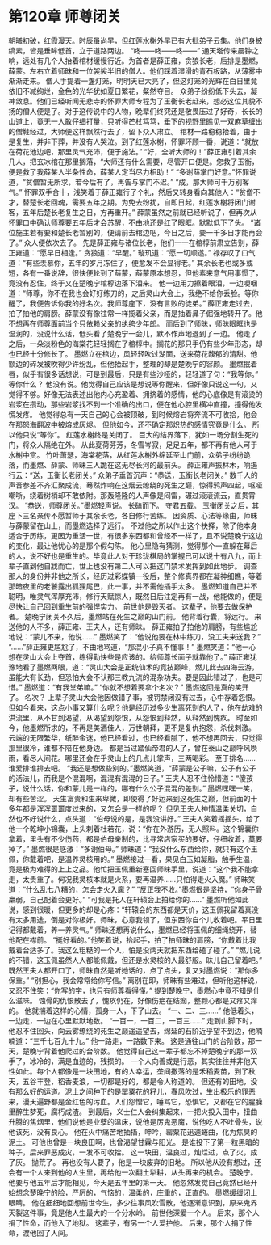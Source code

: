 # 第120章 师尊闭关
朝曦初破，红霞漫天。时辰虽尚早，但红莲水榭外早已有大批弟子云集。他们身披缟素，皆是垂眸低首，立于道路两边。
“咚——咚——咚——”
通天塔传来晨钟之响，远处有几个人抬着棺材缓慢行近。为首者是薛正雍，贪狼长老，后排是墨燃，薛蒙。左右立着师昧和一位袈裟半旧的僧人。他们踩着湿滑的青石板路，从薄雾中渐渐走来。
僧人手提着一盏灯笼，明明天已大亮了，但这灯笼的光辉在白日里竟依旧不减绚烂，金色的光华犹如夏日繁花，粲然夺目。
众弟子纷纷低下头去，凝神敛息。他们已经听闻无悲寺的怀罪大师专程为了玉衡长老赶来，想必这位其貌不扬的僧人便是了。对于这传说中的人物，晚辈们终究还是敬畏压过了好奇，长长的山道上，竟无一人敢仔细打量，只听得芒杖笃笃，垂下的视野里瞧见一双麻草缠出的僧鞋经过，大师便这样飘然行去了，留下众人肃立。
棺材一路稳稳抬着，由于是复生，并非下葬，并没有人哭泣。到了红莲水榭，怀罪环顾一番，说道：“就放在荷花池边吧，那里灵气充沛，便于施法。”
“好，全听大师的！”薛正雍引着其余几人，把玄冰棺在那里搁落，“大师还有什么需要，尽管开口便是。您救了玉衡，便是救了我薛某人半条性命，薛某人定当尽力相助！”
“多谢薛掌门好意。”怀罪说道，“贫僧暂无所求，若今后有了，再告与掌门不迟。”
“成，那大师可千万别客气。”
怀罪双手合十，浅笑着于薛正雍行了个礼，然后又转身看向其他人：“贫僧不才，替楚长老回魂，需要五年之期。为免去纷扰，自即日起，红莲水榭将闭门谢客，五年后楚长老复生之日，方再重开。”
薛蒙虽然之前就已经听说了，但再次从怀罪口中确认师尊要五年后才会苏醒，不由地还是红了眼眶。默默低下了头。
“诸位施主若有要和楚长老暂别的，便请前去棺边吧，今日之后，要一千多日才能再会了。”
众人便依次去了。
先是薛正雍与诸位长老，他们一一在棺椁前肃立告别，薛正雍道：“愿早日相逢。”
贪狼道：“早醒。”
璇玑道：“愿一切顺遂。”
禄存叹了口气道：“有些羡慕你，五年的岁月冻住了，便愈发不会显得老。”
其余长老也或多或短，各有一番说辞，很快便轮到了薛蒙，薛蒙原本想忍，但他素来意气用事惯了，竟没有忍住，终于又在楚晚宁棺椁边落下泪来。
他一边用力擦着眼泪，一边哽咽道：“师尊，你不在我也会好好练刀的，之后灵山大会上，我绝不给你丢脸。等你醒了，我便告诉你我的好名次。我师尊座下，没有言败的徒弟。”
薛正雍走过去，拍了拍他的肩膀。薛蒙没有像往常一样揽着父亲，而是抽着鼻子倔强地转开了。他不想再在师尊面前当个只依赖父亲的纨绔少年郎。
而后到了师昧，师昧眼眶也是湿润的，没说什么话，低头看了楚晚宁一会儿，默不作声地退到了一边。
他走了之后，一朵淡粉色的海棠花轻轻搁在了棺椁中。搁花的那只手仍有些少年形态，却也已经十分修长了。
墨燃立在棺边，风轻轻吹过湖面，送来荷花馥郁的清甜。他额边的碎发被吹得少许纷乱，但他抬起手，整理的却是楚晚宁的容颜。
墨燃抿着唇，似乎有很多话想说，可是到最后，只是有些沙哑的，轻轻道了句：“我等你。”
等你什么？
他没有说。他觉得自己应该是想说等你醒来，但好像只说这一句，又觉得不够。好像无法表述出他内心充盈着、拥挤着的感情，他的心底像是有滚烫的岩浆在攒动，那些岩浆找不到一个准确的出口，便在他心腔里横冲直撞，撞得他发慌发疼。
他觉得总有一天自己的心会被顶破，到时候熔岩将奔流不可收拾，他会在那怒海翻波中被熔成灰烬。
但他如今，还不确定那炽热的感情究竟是什么。
所以他只说“等你”。
红莲水榭终是关闭了。
巨大的结界落下，犹如一场分割生死的门，将众人隔绝在外。
从此夏荷芬芳，冬雪岑寂，足足五年，都不再有他人可于水榭中赏。
竹叶萧瑟，海棠花落，从红莲水榭外绵延至山门前，众弟子纷纷跪落，而墨燃、薛蒙、师昧三人跪在这无尽长河的最前头。
薛正雍声振林木，响遏行云：“送，玉衡长老闭关。”
众弟子垂首沉声：“恭送，玉衡长老闭关。”
数千人的声音参差不齐汇聚成流，蓦然炸响在这烟云缭绕的死生之巅，惊得鸦声四起，呕哑嘲哳，绕着树梢却不敢依附。那轰隆隆的人声像是闷雷，碾过滚滚流云，直贯霄汉。
“恭送，师尊闭关。”墨燃轻声说。
长磕而下。
守君五载。
玉衡闭关之后，其座下三名亲传不愿暂师于其余长老，各自修行苦练。
因资质、心法等缘由，师昧与薛蒙留在山上，而墨燃选择了远行。
不过他之所以作出这个抉择，除了他本身适合于历练，更因为重活一世，有很多东西都和曾经不一样了，且不说楚晚宁这边的变化，最让他忧心的是那个假勾陈。
他心里隐有猜测，觉得那个一直躲在幕后的人，说不好也是重生的。毕竟此人对于珍珑棋局的掌握已可以说十有八九，而上辈子直到他自戕而亡，世上也没有第二人可以把这门禁术发挥到如此地步。
调查那人的身份并非他之所长，经历过彩蝶镇一役后，整个修真界都在凝神细瞧，等着那暗夜里的老饕露出狐狸尾巴，此一事，并不需他插手太多。
墨燃知道自己并不聪明，唯灵气浑厚充沛，修行天赋惊人，既然日后注定再有一战，他能做的，便是尽快让自己回到重生前的强悍实力。
前世他是毁灭者。
这辈子，他要去做保护者。
楚晚宁闭关不久后，墨燃站在死生之巅的山门前。
他背着行囊，将远行。
来送他的人不多，薛正雍、王夫人，还有师昧。
薛正雍拍了拍他的肩膀，有些尴尬地说：“蒙儿不来，他说……”
墨燃笑了：“他说他要在林中练刀，没工夫来送我？”
“……”薛正雍更尴尬了，不由地骂道，“那混小子真不懂事！”
墨燃笑道：“他一心想在灵山大会上夺首，练得勤快些是应该的。给师尊长面子就靠他了。”
薛正雍犹豫地看了墨燃两眼，道：“灵山大会是正统仙术的竞技巅峰，燃儿此去四海云游，虽能大有长劲，但恐怕大会不认那三教九流的混杂功夫。要是因此错过了，也是可惜。”
墨燃道：“有我堂弟嘛。”
“你就不想着要拿个名次？”
墨燃这回是真的笑开了。
名次？
上辈子灵山大会他因做错了事，被罚禁闭没有过去，心中存着怨恨。但如今看来，这点小事又算什么呢？他是经历过多少生离死别的人了，他在劫难的洪流里，从不甘到渴望，从渴望到怨恨，从怨恨到释然，从释然到愧疚。
时至如今，他墨燃所求的，不再是美酒佳人，万世朝拜，更不是复仇抱怨，杀伐刺激。
云端的无限繁华，纸醉金迷，他已经看过，也已经看腻了，他不想再回去，只觉得那里很冷，谁都不陪在他身边。
都是当过踏仙帝君的人了，曾在泰山之巅呼风唤雨，看尽人间花。哪里还会在乎灵山上的几点儿掌声，三两喝彩。
至于排名……
谁爱排谁排去吧。
“我还是想做些别的。”墨燃笑道，“薛蒙是公子嘛，公子有公子的活法儿，而我是个混混啊，混混有混混的日子。”
王夫人忍不住怜惜道：“傻孩子，说什么话，你和蒙儿是一样的，哪有什么公子混混的差别。”
墨燃嘿嘿一笑，却有些苦涩。
天生富贵和生来卑微，即使得了好运来到这死生之巅，但前面的十多年都是浑浑噩噩度过来的，又怎会是一样的呢？
但见王夫人神情温柔关切，自然也不好说什么，点头道：“伯母说的是，是我没讲好。”
王夫人笑着摇摇头，给了他一个乾坤小锦囊，上头刺着杜若花，说：“你在外游历，无人照料。这个锦囊你拿着，里头有不少伤药，都是伯母亲制的，比寻常店家买的要好，仔细收着，莫要掉了。”
墨燃很是感激：“多谢伯母。”
师昧道：“我没什么东西给你，就只有这个玉佩，你戴着吧，是温养灵核用的。”
墨燃接过一看，果见白玉如凝脂，触手生温，竟是极为难得的上上之品。他忙把玉佩重新塞回师昧手里，说道：“这个我不能拿走，太贵重了。何况我灵核本就是火系，要再温养……只怕得走火入魔。”
师昧笑道：“什么乱七八糟的，怎会走火入魔？”
“反正我不收。”墨燃很是坚持，“你身子骨羸弱，自己配着会更好。”
“可我是托人在轩辕会上拍给你的……”
墨燃听他如此说，感到很暖，但更多的却是心疼：“轩辕会的东西都是天价，这玉佩我留着真没有太多用途，倒是对你极好。师昧，心意我领了，但东西你自个儿收着吧。平日里记得都戴着，养一养灵气。”
师昧还想再说什么，墨燃已经将玉佩的细绳绕开，替他配在襟前。
“挺好看的。”他笑着说，抬起手，拍了拍师昧的肩膀，“你戴着比我戴着合适多了。我这么粗糙的一个人，怕是没两天就把东西给磕了碰了。”
“燃儿说的不错，这玉佩虽然人人都能佩戴，但还是水灵核的人最舒服。昧儿自己留着吧。”
既然王夫人都开口了，师昧自然是听她话的，点了点头，复又对墨燃说：“那你多保重。”
“别担心，我会常常给你写信。”
离别在即，师昧有些难过，但听他这样说，又忍不住笑：“你写的字，也只有师尊看得懂。”
提到楚晚宁，墨燃心中竟不知是什么滋味。
蚀骨的仇恨散去了，愧疚仍在，好像伤疤在结痂，整颗心都是又疼又痒的。
他就揣着这样的心情，孤身一人，下了山去。
“一、二、三……”
他低着头，一边走，一边在心里默默地数。
“一百一，一百二，一百三……”
走到山脚下时，他忍不住回头，向云雾缭绕的死生之巅遥遥望去，绵延的石阶近乎望不到边，他喃喃道：“三千七百九十九。”
他一路走，一路数下来。
这是通往山门的台阶数，那一天，楚晚宁背着他爬过的台阶数。
他觉得自己这一辈子都忘不掉楚晚宁的那一双手了，冰冷的，满是血迹的，残损的。
一个人向善或是行恶，其实往往并非他天性如此。每个人都像是一块田地，有的人幸运，垄间撒落的是禾稻麦苗，到了秋天，五谷丰登，稻香麦浪，一切都是好的，都是令人称道的。
但还有的田地，没有那么好的运道。泥土之间种下的是罂粟花的籽儿，春风吹过，生出极乐的罪恶来，漫天遍野都是金红色的污血。人们怨憎它，唾骂它，恐惧它，又都在它的腥臊里醉生梦死，腐朽成渣。
到最后，义士仁人会纠集起来，一把火投入田中，扭曲升腾的焦烟里，他们说他是业孽的温床，说他是厉鬼恶魔，说他吃人不吐骨头，说他该死，没有良心。
他在火中痛苦地抽搐，呻吟，罂粟花迅速蜷曲，化为焦臭的泥土。
可他也曾是一块良田啊，也曾渴望甘霖与阳光。
是谁投下了第一粒黑暗的种子，后来罪恶成灾，一发不可收拾。
这一块田，温良过，灿烂过，点了火，成了灰。
抛荒了。
再也没有人要了，他是一块废弃的旧地。
所以他从没有想过，还会有一个人来到他的人生里，再给他一次翻土犁耕，从头再来的机会。
楚晚宁。
他要与他五年后才能相见，今天是五年里的第一天。
他忽然发觉自己竟然已经开始想念楚晚宁的脸，严厉的，气恼的，温柔的，庄重的，正直的。
墨燃缓缓闭上眼睛。
他在细细地回想前世今生，多少往事风吹雪散，他逐渐意识到，原来鬼界天裂这件事，竟是他人生最大的一个分水岭。
前世他深爱一个人。
后来，那个人捐了性命，而他入了地狱。
这辈子，有另一个人爱护他。
后来，那个人捐了性命，渡他回了人间。
